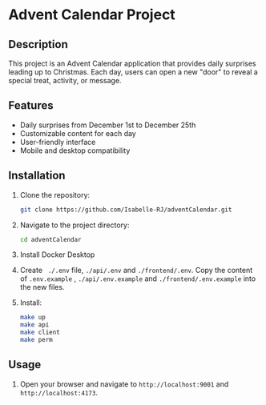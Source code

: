 # Advent Calendar Project

## Description
This project is an Advent Calendar application that provides daily surprises leading up to Christmas. Each day, users can open a new "door" to reveal a special treat, activity, or message.

## Features
- Daily surprises from December 1st to December 25th
- Customizable content for each day
- User-friendly interface
- Mobile and desktop compatibility

## Installation
1. Clone the repository:
    ```bash
    git clone https://github.com/Isabelle-RJ/adventCalendar.git
    ```
2. Navigate to the project directory:
    ```bash
    cd adventCalendar
    ```
    
3.  Install Docker Desktop

4.  Create `` ./.env`` file,  ```./api/.env``` and ```./frontend/.env```. Copy the content of ``.env.example`` , ``./api/.env.example`` and ```./frontend/.env.example``` into the new files.

5. Install:

    ```bash
    make up
    make api
    make client
    make perm
    ```

## Usage

1. Open your browser and navigate to `http://localhost:9001` and `http://localhost:4173`.

